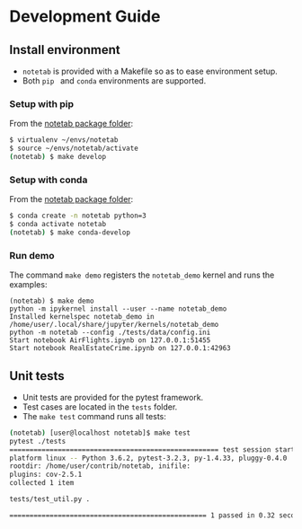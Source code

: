 Development Guide
=================


Install environment
-------------------

- `notetab` is provided with a Makefile so as to ease environment setup.
-  Both `pip ` and `conda` environments are supported.

### Setup with pip

From the [notetab package folder](../../notetab):

```bash
$ virtualenv ~/envs/notetab
$ source ~/envs/notetab/activate
(notetab) $ make develop
```

### Setup with conda

From the [notetab package folder](../../notetab):

```bash
$ conda create -n notetab python=3
$ conda activate notetab
(notetab) $ make conda-develop
```

### Run demo

The command `make demo` registers the `notetab_demo` kernel and runs the examples:

```bask
(notetab) $ make demo
python -m ipykernel install --user --name notetab_demo
Installed kernelspec notetab_demo in /home/user/.local/share/jupyter/kernels/notetab_demo
python -m notetab --config ./tests/data/config.ini
Start notebook AirFlights.ipynb on 127.0.0.1:51455
Start notebook RealEstateCrime.ipynb on 127.0.0.1:42963
```

Unit tests 
----------

- Unit tests are provided for the pytest framework.
- Test cases are located in the `tests` folder.
- The `make test` command runs all tests:


```bash
(notetab) [user@localhost notetab]$ make test
pytest ./tests
==================================================== test session starts ============================
platform linux -- Python 3.6.2, pytest-3.2.3, py-1.4.33, pluggy-0.4.0
rootdir: /home/user/contrib/notetab, inifile:
plugins: cov-2.5.1
collected 1 item

tests/test_util.py .

================================================= 1 passed in 0.32 seconds ==========================
```
